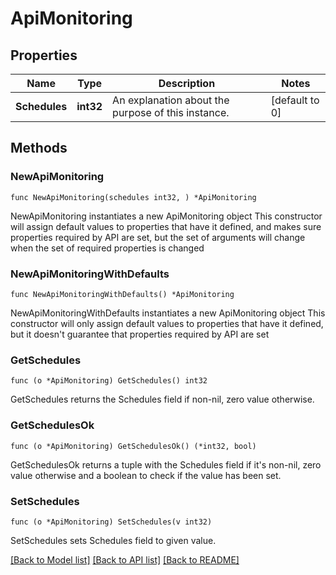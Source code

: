 # ApiMonitoring

## Properties

Name | Type | Description | Notes
------------ | ------------- | ------------- | -------------
**Schedules** | **int32** | An explanation about the purpose of this instance. | [default to 0]

## Methods

### NewApiMonitoring

`func NewApiMonitoring(schedules int32, ) *ApiMonitoring`

NewApiMonitoring instantiates a new ApiMonitoring object
This constructor will assign default values to properties that have it defined,
and makes sure properties required by API are set, but the set of arguments
will change when the set of required properties is changed

### NewApiMonitoringWithDefaults

`func NewApiMonitoringWithDefaults() *ApiMonitoring`

NewApiMonitoringWithDefaults instantiates a new ApiMonitoring object
This constructor will only assign default values to properties that have it defined,
but it doesn't guarantee that properties required by API are set

### GetSchedules

`func (o *ApiMonitoring) GetSchedules() int32`

GetSchedules returns the Schedules field if non-nil, zero value otherwise.

### GetSchedulesOk

`func (o *ApiMonitoring) GetSchedulesOk() (*int32, bool)`

GetSchedulesOk returns a tuple with the Schedules field if it's non-nil, zero value otherwise
and a boolean to check if the value has been set.

### SetSchedules

`func (o *ApiMonitoring) SetSchedules(v int32)`

SetSchedules sets Schedules field to given value.



[[Back to Model list]](../README.md#documentation-for-models) [[Back to API list]](../README.md#documentation-for-api-endpoints) [[Back to README]](../README.md)


